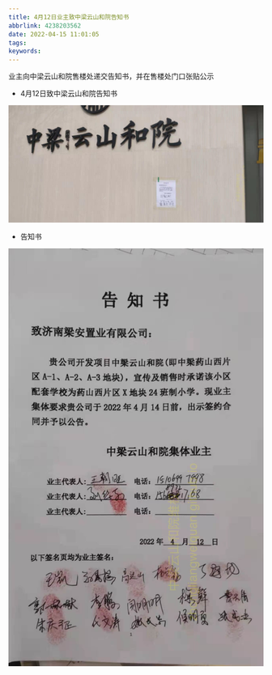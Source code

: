 ```yaml
---
title: 4月12日业主致中梁云山和院告知书
abbrlink: 4238203562
date: 2022-04-15 11:01:05
tags:
keywords:
---
```


业主向中梁云山和院售楼处递交告知书，并在售楼处门口张贴公示

- 4月12日致中梁云山和院告知书

![4月12日致中梁云山和院告知书](./4月12日致中梁云山和院告知书/4月12日致中梁云山和院告知书.jpg)


- 告知书

![告知书](./4月12日致中梁云山和院告知书/告知书.jpg)